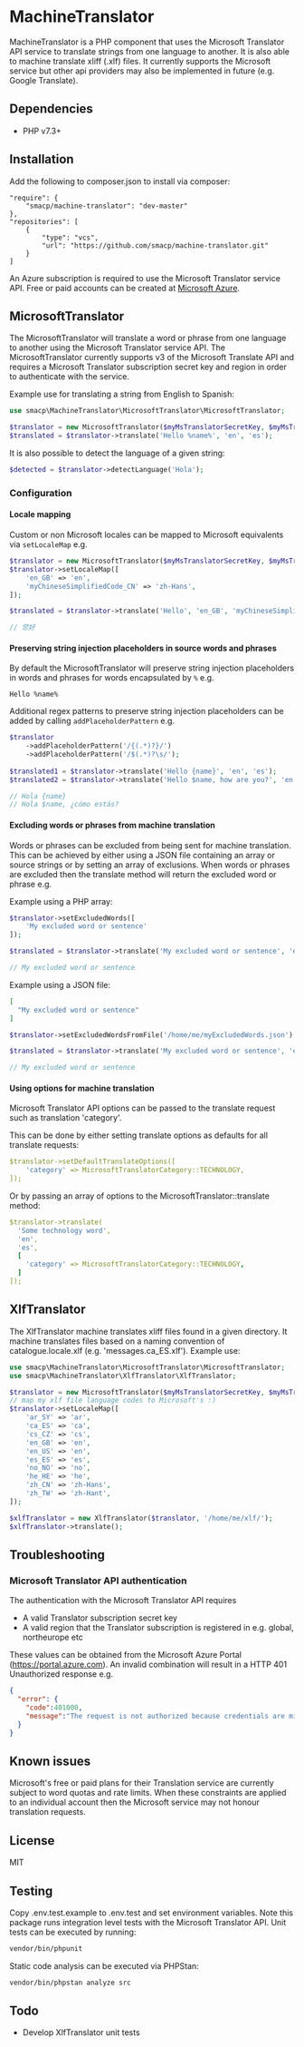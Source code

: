 # MachineTranslator
MachineTranslator is a PHP component that uses the Microsoft Translator API service to translate strings from one 
language to another. It is also able to machine translate xliff (.xlf) files. It currently supports the 
Microsoft service but other api providers may also be implemented in future (e.g. Google Translate).

## Dependencies

- PHP v7.3+

## Installation

Add the following to composer.json to install via composer:
```composer
"require": {
    "smacp/machine-translator": "dev-master"
},
"repositories": [
    {
        "type": "vcs",
        "url": "https://github.com/smacp/machine-translator.git"
    }
]
```
An Azure subscription is required to use the Microsoft Translator service API. Free or paid accounts can be created 
at [Microsoft Azure](https://azure.microsoft.com).

## MicrosoftTranslator
The MicrosoftTranslator will translate a word or phrase from one language to another using the Microsoft Translator 
service API. The MicrosoftTranslator currently supports v3 of the Microsoft Translate API and requires a 
Microsoft Translator subscription secret key and region in order to authenticate with the service. 

Example use for translating a string from English to Spanish:

```php
use smacp\MachineTranslator\MicrosoftTranslator\MicrosoftTranslator;

$translator = new MicrosoftTranslator($myMsTranslatorSecretKey, $myMsTranslatorRegion);
$translated = $translator->translate('Hello %name%', 'en', 'es');
```

It is also possible to detect the language of a given string:

```php
$detected = $translator->detectLanguage('Hola');
```

### Configuration

#### Locale mapping
Custom or non Microsoft locales can be mapped to Microsoft equivalents via `setLocaleMap` e.g.

```php
$translator = new MicrosoftTranslator($myMsTranslatorSecretKey, $myMsTranslatorRegion);
$translator->setLocaleMap([
    'en_GB' => 'en',
    'myChineseSimplifiedCode_CN' => 'zh-Hans',
]);

$translated = $translator->translate('Hello', 'en_GB', 'myChineseSimplifiedCode_CN');

// 您好
```

#### Preserving string injection placeholders in source words and phrases

By default the MicrosoftTranslator will preserve string injection placeholders in words and phrases for words encapsulated 
by `%` e.g.

```
Hello %name%
```

Additional regex patterns to preserve string injection placeholders can be added by calling `addPlaceholderPattern` e.g.

```php
$translator
    ->addPlaceholderPattern('/{(.*)?}/')
    ->addPlaceholderPattern('/$(.*)?\s/');
    
$translated1 = $translator->translate('Hello {name}', 'en', 'es');
$translated2 = $translator->translate('Hello $name, how are you?', 'en', 'es');

// Hola {name}
// Hola $name, ¿cómo estás?
```

#### Excluding words or phrases from machine translation

Words or phrases can be excluded from being sent for machine translation. This can be achieved by either using a JSON 
file containing an array or source strings or by setting an array of exclusions. When words or phrases are excluded 
then the translate method will return the excluded word or phrase e.g.

Example using a PHP array:

```php
$translator->setExcludedWords([
    'My excluded word or sentence'
]);

$translated = $translator->translate('My excluded word or sentence', 'en', 'es');

// My excluded word or sentence
```

Example using a JSON file:

```json
[
  "My excluded word or sentence"
]
```

```php
$translator->setExcludedWordsFromFile('/home/me/myExcludedWords.json');

$translated = $translator->translate('My excluded word or sentence', 'en', 'es');

// My excluded word or sentence
```

#### Using options for machine translation

Microsoft Translator API options can be passed to the translate request such as translation 'category'. 

This can be done by either setting translate options as defaults for all translate requests:

```yaml
$translator->setDefaultTranslateOptions([
    'category' => MicrosoftTranslatorCategory::TECHNOLOGY,
]);
```

Or by passing an array of options to the MicrosoftTranslator::translate method:

```yaml
$translator->translate(
  'Some technology word', 
  'en', 
  'es', 
  [
    'category' => MicrosoftTranslatorCategory::TECHNOLOGY,
  ]
]);
```

## XlfTranslator

The XlfTranslator machine translates xliff files found in a given directory. It machine translates files based on a 
naming convention of catalogue.locale.xlf (e.g. 'messages.ca_ES.xlf'). Example use:

```php
use smacp\MachineTranslator\MicrosoftTranslator\MicrosoftTranslator;
use smacp\MachineTranslator\XlfTranslator\XlfTranslator;

$translator = new MicrosoftTranslator($myMsTranslatorSecretKey, $myMsTranslatorRegion);
// map my xlf file language codes to Microsoft's :)
$translator->setLocaleMap([
    'ar_SY' => 'ar',
    'ca_ES' => 'ca',
    'cs_CZ' => 'cs',
    'en_GB' => 'en',
    'en_US' => 'en',
    'es_ES' => 'es',
    'no_NO' => 'no',
    'he_HE' => 'he',
    'zh_CN' => 'zh-Hans',
    'zh_TW' => 'zh-Hant',
]);

$xlfTranslator = new XlfTranslator($translator, '/home/me/xlf/');
$xlfTranslator->translate();
```

## Troubleshooting

### Microsoft Translator API authentication

The authentication with the Microsoft Translator API requires

- A valid Translator subscription secret key 
- A valid region that the Translator subscription is registered in e.g. global, northeurope etc

These values can be obtained from the Microsoft Azure Portal (https://portal.azure.com). An invalid combination will 
result in a HTTP 401 Unauthorized response e.g.

```json
{
  "error": {
    "code":401000,
    "message":"The request is not authorized because credentials are missing or invalid."
  }
}
```

## Known issues

Microsoft's free or paid plans for their Translation service are currently subject to word quotas and rate limits. When 
these constraints are applied to an individual account then the Microsoft service may not honour translation requests.

## License

MIT

## Testing

Copy .env.test.example to .env.test and set environment variables. Note this package runs integration level tests with 
the Microsoft Translator API. Unit tests can be executed by running:

```bash
vendor/bin/phpunit
```

Static code analysis can be executed via PHPStan:

```bash
vendor/bin/phpstan analyze src
```
## Todo

- Develop XlfTranslator unit tests